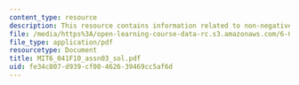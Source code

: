 ```yaml
---
content_type: resource
description: This resource contains information related to non-negative integer solutions.
file: /media/https%3A/open-learning-course-data-rc.s3.amazonaws.com/6-041-probabilistic-systems-analysis-and-applied-probability-fall-2010/fe34c807d939cf00462639469cc5af6d_MIT6_041F10_assn03_sol.pdf
file_type: application/pdf
resourcetype: Document
title: MIT6_041F10_assn03_sol.pdf
uid: fe34c807-d939-cf00-4626-39469cc5af6d
---
```

